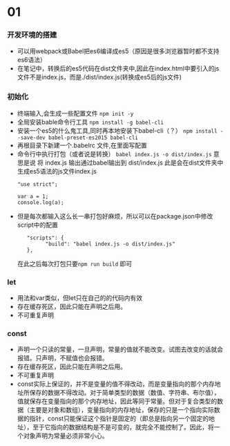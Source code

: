 # 01
### 开发环境的搭建
- 可以用webpack或Babel把es6编译成es5（原因是很多浏览器暂时都不支持es6语法）
- 在笔记中，转换后的es5代码在dist文件夹中,因此在index.html中要引入的js文件不是index.js，而是./dist/index.js(转换成es5后的js文件)
### 初始化
- 终端输入,会生成一些配置文件
   `npm init -y` 
- 全局安装bable命令行工具
   `npm install -g babel-cli`
- 安装一个es5的什么鬼工具,同时再本地安装下babel-cli（？）
   `npm install --save-dev babel-preset-es2015 babel-cli`
- 再根目录下新建一个.babelrc 文件,在里面写配置
- 命令行中执行打包（或者说是转换）
   `babel index.js -o dist/index.js`
   意思是说 将 index.js 输出通过babel输出到 dist/index.js
   此是会在dist文件夹中生成es5语法的js文件index.js
   ```
   "use strict";

   var a = 1;
   console.log(a);
   ```
- 但是每次都输入这么长一串打包好麻烦，所以可以在package.json中修改script中的配置
   ```
      "scripts": {
            "build": "babel index.js -o dist/index.js"
      },
   ```
   在此之后每次打包只要`npm run build` 即可

### let
- 用法和var类似，但let只在自己的的代码内有效
- 存在缓存死区，因此只能在声明之后用。
- 不可重复声明
### const
- 声明一个只读的常量，一旦声明，常量的值就不能改变。试图去改变的话就会报错。只声明，不赋值也会报错。
- 存在缓存死区，因此只能在声明之后用。
- 不可重复声明
- const实际上保证的，并不是变量的值不得改动，而是变量指向的那个内存地址所保存的数据不得改动。对于简单类型的数据（数值、字符串、布尔值），值就保存在变量指向的那个内存地址，因此等同于常量。但对于复合类型的数据（主要是对象和数组），变量指向的内存地址，保存的只是一个指向实际数据的指针，const只能保证这个指针是固定的（即总是指向另一个固定的地址），至于它指向的数据结构是不是可变的，就完全不能控制了。因此，将一个对象声明为常量必须非常小心。